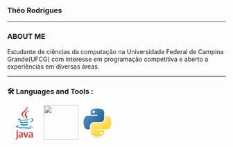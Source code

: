### Théo Rodrigues

---

### ABOUT ME 

Estudante de ciências da computação na Universidade Federal de Campina Grande(UFCG) com interesse em programação competitiva e aberto a experiências em diversas áreas.

---

### :hammer_and_wrench: Languages and Tools :
<div>
  
<img src="https://raw.githubusercontent.com/devicons/devicon/55609aa5bd817ff167afce0d965585c92040787a/icons/java/java-original-wordmark.svg" height="80" width="80" >
<img src="https://cdn-icons-png.flaticon.com/512/6132/6132222.png" height="80" width="80">
<img src="https://raw.githubusercontent.com/devicons/devicon/55609aa5bd817ff167afce0d965585c92040787a/icons/python/python-original.svg" height="80" width="80">

</div>
<!--
**theocpop/theocpop** is a ✨ _special_ ✨ repository because its `README.md` (this file) appears on your GitHub profile.

Here are some ideas to get you started:

- 🔭 I’m currently working on ...
- 🌱 I’m currently learning ...
- 👯 I’m looking to collaborate on ...
- 🤔 I’m looking for help with ...
- 💬 Ask me about ...
- 📫 How to reach me: ...
- 😄 Pronouns: ...
- ⚡ Fun fact: ...
-->
